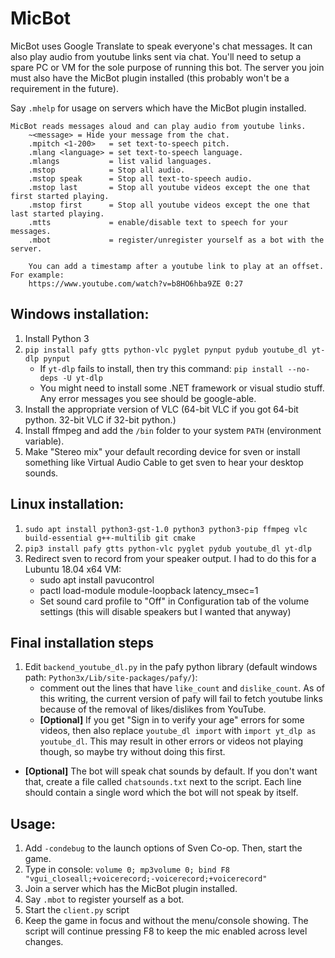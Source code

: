 # MicBot
MicBot uses Google Translate to speak everyone's chat messages. It can also play audio from youtube links sent via chat. You'll need to setup a spare PC or VM for the sole purpose of running this bot. The server you join must also have the MicBot plugin installed (this probably won't be a requirement in the future).

Say `.mhelp` for usage on servers which have the MicBot plugin installed.
```
MicBot reads messages aloud and can play audio from youtube links.
    ~<message> = Hide your message from the chat.
    .mpitch <1-200>   = set text-to-speech pitch.
    .mlang <language> = set text-to-speech language.
    .mlangs           = list valid languages.
    .mstop            = Stop all audio.
    .mstop speak      = Stop all text-to-speech audio.
    .mstop last       = Stop all youtube videos except the one that first started playing.
    .mstop first      = Stop all youtube videos except the one that last started playing.
    .mtts             = enable/disable text to speech for your messages.
    .mbot             = register/unregister yourself as a bot with the server.

    You can add a timestamp after a youtube link to play at an offset. For example:
    https://www.youtube.com/watch?v=b8HO6hba9ZE 0:27
```

## Windows installation:
1. Install Python 3
1. `pip install pafy gtts python-vlc pyglet pynput pydub youtube_dl yt-dlp pynput`
    * If `yt-dlp` fails to install, then try this command:
    `pip install --no-deps -U yt-dlp`
    * You might need to install some .NET framework or visual studio stuff. Any error messages you see should be google-able.
1. Install the appropriate version of VLC (64-bit VLC if you got 64-bit python. 32-bit VLC if 32-bit python.)
1. Install ffmpeg and add the `/bin` folder to your system `PATH` (environment variable).
1. Make "Stereo mix" your default recording device for sven or install something like Virtual Audio Cable to get sven to hear your desktop sounds.

## Linux installation:
1. `sudo apt install python3-gst-1.0 python3 python3-pip ffmpeg vlc build-essential g++-multilib git cmake`
1. `pip3 install pafy gtts python-vlc pyglet pydub youtube_dl yt-dlp`
1. Redirect sven to record from your speaker output. I had to do this for a Lubuntu 18.04 x64 VM:
    * sudo apt install pavucontrol
    * pactl load-module module-loopback latency_msec=1
    * Set sound card profile to "Off" in Configuration tab of the volume settings (this will disable speakers but I wanted that anyway)

## Final installation steps
1. Edit `backend_youtube_dl.py` in the pafy python library (default windows path: `Python3x/Lib/site-packages/pafy/`):
    * comment out the lines that have `like_count` and `dislike_count`. As of this writing, the current version of pafy will fail to fetch youtube links because of the removal of likes/dislikes from YouTube.
    * **[Optional]** If you get "Sign in to verify your age" errors for some videos, then also replace `youtube_dl import` with `import yt_dlp as youtube_dl`. This may result in other errors or videos not playing though, so maybe try without doing this first.
* **[Optional]** The bot will speak chat sounds by default. If you don't want that, create a file called `chatsounds.txt` next to the script. Each line should contain a single word which the bot will not speak by itself.
    
## Usage:
1. Add `-condebug` to the launch options of Sven Co-op. Then, start the game.
1. Type in console: `volume 0; mp3volume 0; bind F8 "vgui_closeall;+voicerecord;-voicerecord;+voicerecord"`
1. Join a server which has the MicBot plugin installed.
1. Say `.mbot` to register yourself as a bot.
1. Start the `client.py` script
1. Keep the game in focus and without the menu/console showing. The script will continue pressing F8 to keep the mic enabled across level changes.


